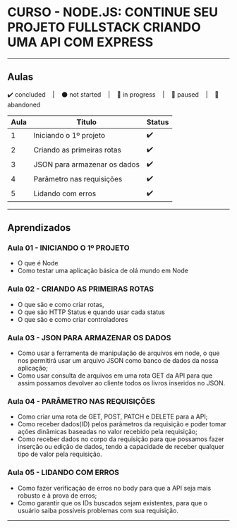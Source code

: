# CURSO - NODE.JS: CONTINUE SEU PROJETO FULLSTACK CRIANDO UMA API COM EXPRESS 

---

## Aulas
<p>
  ✔️ concluded &nbsp;&nbsp;&nbsp;|&nbsp;&nbsp;&nbsp;
  ⚫ not started &nbsp;&nbsp;&nbsp;|&nbsp;&nbsp;&nbsp;
  🔵 in progress &nbsp;&nbsp;&nbsp;|&nbsp;&nbsp;&nbsp;
  🔶 paused &nbsp;&nbsp;&nbsp;|&nbsp;&nbsp;&nbsp;
  🔴 abandoned 
</p>

| Aula | Titulo | Status |
| --- | --- | --- |
| 1 | Iniciando o 1º projeto | ✔️ |
| 2 | Criando as primeiras rotas | ✔️ |
| 3 | JSON para armazenar os dados | ✔️ |
| 4 | Parâmetro nas requisições | ✔️ |
| 5 | Lidando com erros | ✔️ |

---

## Aprendizados

### Aula 01 - INICIANDO O 1º PROJETO
<ul>
  <li>O que é Node</li>
  <li>Como testar uma aplicação básica de olá mundo em Node</li>
</ul>

### Aula 02 - CRIANDO AS PRIMEIRAS ROTAS
<ul>
  <li>O que são e como criar rotas,</li>
  <li>O que são HTTP Status e quando usar cada status</li>
  <li>O que são e como criar controladores</li>
</ul>


### Aula 03 - JSON PARA ARMAZENAR OS DADOS
<ul>
  <li>Como usar a ferramenta de manipulação de arquivos em node, o que nos permitirá usar um arquivo JSON como banco de dados da nossa aplicação;</li>
  <li>Como usar consulta de arquivos em uma rota GET da API para que assim possamos devolver ao cliente todos os livros inseridos no JSON.</li>
</ul>


### Aula 04 - PARÂMETRO NAS REQUISIÇÕES
<ul>
  <li>Como criar uma rota de GET, POST, PATCH e DELETE para a API;</li>
  <li>Como receber dados(ID) pelos parâmetros da requisição e poder tomar ações dinâmicas baseadas no valor recebido pela requisição;</li>
  <li>Como receber dados no corpo da requisição para que possamos fazer inserção ou edição de dados, tendo a capacidade de receber qualquer tipo de valor pela requisição.</li>
</ul>


### Aula 05 - LIDANDO COM ERROS
<ul>
  <li>Como fazer verificação de erros no body para que a API seja mais robusto e à prova de erros;</li> 
  <li>Como garantir que os IDs buscados sejam existentes, para que o usuário saiba possíveis problemas com sua requisição.</li> 
</ul>

---